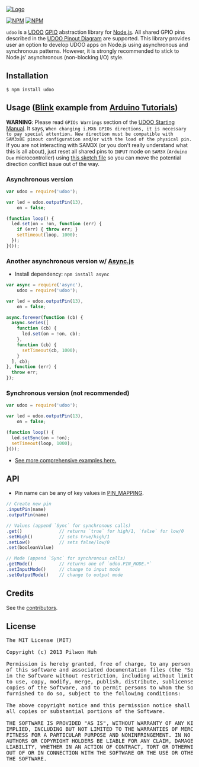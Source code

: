 [![Logo](https://raw.github.com/pilwon/node-udoo/master/resource/udoo.png)](http://www.udoo.org/)

[![NPM](https://nodei.co/npm/udoo.png?downloads=false&stars=false)](https://npmjs.org/package/udoo) [![NPM](https://nodei.co/npm-dl/udoo.png?months=6)](https://npmjs.org/package/udoo)


`udoo` is a [UDOO](http://www.udoo.org/) [GPIO](https://www.kernel.org/doc/Documentation/gpio.txt) abstraction library for [Node.js](http://nodejs.org/). All shared GPIO pins described in the [UDOO Pinout Diagram](https://raw.github.com/pilwon/node-udoo/master/resource/pinout-diagram.pdf) are supported. This library provides user an option to develop UDOO apps on Node.js using asynchronous and synchronous patterns. However, it is strongly recommended to stick to Node.js' asynchronous (non-blocking I/O) style.


## Installation

    $ npm install udoo


## Usage ([Blink](http://arduino.cc/en/Tutorial/Blink) example from [Arduino Tutorials](http://arduino.cc/en/Tutorial/HomePage))

**WARNING**: Please read `GPIOs Warnings` section of the [UDOO Starting Manual](https://raw.github.com/pilwon/node-udoo/master/resource/manual.pdf). It says, `When changing i.MX6 GPIOs directions, it is necessary to pay special attention. New direction must be compatible with SAM3x8E pinout configuration and/or with the load of the physical pin.` If you are not interacting with SAM3X (or you don't really understand what this is all about), just reset all shared pins to `INPUT` mode on `SAM3X` (`Arduino Due` microcontroller) using [this sketch file](https://github.com/pilwon/node-udoo/blob/master/resource/reset.pde) so you can move the potential direction conflict issue out of the way.

### Asynchronous version

```js
var udoo = require('udoo');

var led = udoo.outputPin(13),
    on = false;

(function loop() {
  led.set(on = !on, function (err) {
    if (err) { throw err; }
    setTimeout(loop, 1000);
  });
}());
```

### Another asynchronous version w/ [Async.js](https://github.com/caolan/async)

* Install dependency: `npm install async`

```js
var async = require('async'),
    udoo = require('udoo');

var led = udoo.outputPin(13),
    on = false;

async.forever(function (cb) {
  async.series([
    function (cb) {
      led.set(on = !on, cb);
    },
    function (cb) {
      setTimeout(cb, 1000);
    }
  ], cb);
}, function (err) {
  throw err;
});
```

### Synchronous version (not recommended)

```js
var udoo = require('udoo');

var led = udoo.outputPin(13),
    on = false;

(function loop() {
  led.setSync(on = !on);
  setTimeout(loop, 1000);
}());
```

* [See more comprehensive examples here.](https://github.com/pilwon/node-udoo/tree/master/examples)


## API

* Pin name can be any of key values in [PIN_MAPPING](https://github.com/pilwon/node-udoo/blob/master/lib/constant.js).

```js
// Create new pin
.inputPin(name)
.outputPin(name)

// Values (append `Sync` for synchronous calls)
.get()              // returns `true` for high/1, `false` for low/0
.setHigh()          // sets true/high/1
.setLow()           // sets false/low/0
.set(booleanValue)

// Mode (append `Sync` for synchronous calls)
.getMode()          // returns one of `udoo.PIN_MODE.*`
.setInputMode()     // change to input mode
.setOutputMode()    // change to output mode
```


## Credits

  See the [contributors](https://github.com/pilwon/node-udoo/graphs/contributors).


## License

<pre>
The MIT License (MIT)

Copyright (c) 2013 Pilwon Huh

Permission is hereby granted, free of charge, to any person obtaining a copy
of this software and associated documentation files (the "Software"), to deal
in the Software without restriction, including without limitation the rights
to use, copy, modify, merge, publish, distribute, sublicense, and/or sell
copies of the Software, and to permit persons to whom the Software is
furnished to do so, subject to the following conditions:

The above copyright notice and this permission notice shall be included in
all copies or substantial portions of the Software.

THE SOFTWARE IS PROVIDED "AS IS", WITHOUT WARRANTY OF ANY KIND, EXPRESS OR
IMPLIED, INCLUDING BUT NOT LIMITED TO THE WARRANTIES OF MERCHANTABILITY,
FITNESS FOR A PARTICULAR PURPOSE AND NONINFRINGEMENT. IN NO EVENT SHALL THE
AUTHORS OR COPYRIGHT HOLDERS BE LIABLE FOR ANY CLAIM, DAMAGES OR OTHER
LIABILITY, WHETHER IN AN ACTION OF CONTRACT, TORT OR OTHERWISE, ARISING FROM,
OUT OF OR IN CONNECTION WITH THE SOFTWARE OR THE USE OR OTHER DEALINGS IN
THE SOFTWARE.
</pre>
